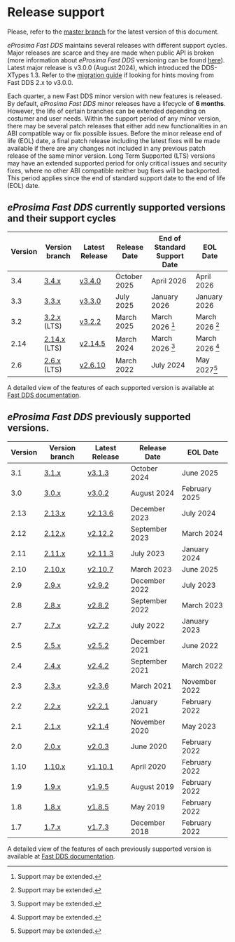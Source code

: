 # Release support

Please, refer to the [master branch](https://github.com/eProsima/Fast-DDS/blob/master/RELEASE_SUPPORT.md) for the latest version of this document.

*eProsima Fast DDS* maintains several releases with different support cycles.
Major releases are scarce and they are made when public API is broken (more information about *eProsima Fast DDS* versioning can be found [here](https://github.com/eProsima/Fast-DDS/blob/master/VERSIONING.md)).
Latest major release is v3.0.0 (August 2024), which introduced the DDS-XTypes 1.3.
Refer to the [migration guide](https://github.com/eProsima/Fast-DDS/blob/master/UPGRADING.md) if looking for hints moving from Fast DDS 2.x to v3.0.0.

Each quarter, a new Fast DDS minor version with new features is released.
By default, *eProsima Fast DDS* minor releases have a lifecycle of **6 months**.
However, the life of certain branches can be extended depending on costumer and user needs.
Within the support period of any minor version, there may be several patch releases that either add new functionalities in an ABI compatible way or fix possible issues.
Before the minor release end of life (EOL) date, a final patch release including the latest fixes will be made available if there are any changes not included in any previous patch release of the same minor version.
Long Term Supported (LTS) versions may have an extended supported period for only critical issues and security fixes, where no other ABI compatible neither bug fixes will be backported.
This period applies since the end of standard support date to the end of life (EOL) date.

## *eProsima Fast DDS* currently supported versions and their support cycles

|Version|Version branch|Latest Release|Release Date|End of Standard Support Date|EOL Date|
|-------|--------------|--------------|------------|----------------------------|--------|
|3.4|[3.4.x](https://github.com/eProsima/Fast-DDS/tree/3.3.x)|[v3.4.0](https://github.com/eProsima/Fast-DDS/releases/tag/v3.3.0)|October 2025|April 2026|April 2026|
|3.3|[3.3.x](https://github.com/eProsima/Fast-DDS/tree/3.3.x)|[v3.3.0](https://github.com/eProsima/Fast-DDS/releases/tag/v3.3.0)|July 2025|January 2026|January 2026|
|3.2|[3.2.x](https://github.com/eProsima/Fast-DDS/tree/3.2.x) (LTS)|[v3.2.2](https://github.com/eProsima/Fast-DDS/releases/tag/v3.2.2)|March 2025|March 2026 [^*]|March 2026 [^*]|
|2.14|[2.14.x](https://github.com/eProsima/Fast-DDS/tree/2.14.x) (LTS)|[v2.14.5](https://github.com/eProsima/Fast-DDS/releases/tag/v2.14.5)|March 2024|March 2026 [^*]|March 2026 [^*]|
|2.6|[2.6.x](https://github.com/eProsima/Fast-DDS/tree/2.6.x) (LTS)|[v2.6.10](https://github.com/eProsima/Fast-DDS/releases/tag/v2.6.10)|March 2022|July 2024|May 2027[^*]|

[^*]: Support may be extended.

A detailed view of the features of each supported version is available at [Fast DDS documentation](https://fast-dds.docs.eprosima.com/en/latest/notes/previous_versions/supported_versions.html).

## *eProsima Fast DDS* previously supported versions.

|Version|Version branch|Latest Release|Release Date|EOL Date|
|-------|--------------|--------------|------------|--------|
|3.1|[3.1.x](https://github.com/eProsima/Fast-DDS/tree/3.1.x)|[v3.1.3](https://github.com/eProsima/Fast-DDS/releases/tag/v3.1.3)|October 2024|June 2025|
|3.0|[3.0.x](https://github.com/eProsima/Fast-DDS/tree/3.0.x)|[v3.0.2](https://github.com/eProsima/Fast-DDS/releases/tag/v3.0.2)|August 2024|February 2025|
|2.13|[2.13.x](https://github.com/eProsima/Fast-DDS/tree/2.13.x)|[v2.13.6](https://github.com/eProsima/Fast-DDS/releases/tag/v2.13.6)|December 2023|July 2024|
|2.12|[2.12.x](https://github.com/eProsima/Fast-DDS/tree/2.12.x)|[v2.12.2](https://github.com/eProsima/Fast-DDS/releases/tag/v2.12.2)|September 2023|March 2024|
|2.11|[2.11.x](https://github.com/eProsima/Fast-DDS/tree/2.11.x)|[v2.11.3](https://github.com/eProsima/Fast-DDS/releases/tag/v2.11.3)|July 2023|January 2024|
|2.10|[2.10.x](https://github.com/eProsima/Fast-DDS/tree/2.10.x)|[v2.10.7](https://github.com/eProsima/Fast-DDS/releases/tag/v2.10.7)|March 2023|June 2025|
|2.9|[2.9.x](https://github.com/eProsima/Fast-DDS/tree/2.9.x)|[v2.9.2](https://github.com/eProsima/Fast-DDS/releases/tag/v2.9.2)|December 2022|July 2023|
|2.8|[2.8.x](https://github.com/eProsima/Fast-DDS/tree/2.8.x)|[v2.8.2](https://github.com/eProsima/Fast-DDS/releases/tag/v2.8.2)|September 2022|March 2023|
|2.7|[2.7.x](https://github.com/eProsima/Fast-DDS/tree/2.7.x)|[v2.7.2](https://github.com/eProsima/Fast-DDS/releases/tag/v2.7.2)|July 2022|January 2023|
|2.5|[2.5.x](https://github.com/eProsima/Fast-DDS/tree/2.5.x)|[v2.5.2](https://github.com/eProsima/Fast-DDS/releases/tag/v2.5.2)|December 2021|June 2022|
|2.4|[2.4.x](https://github.com/eProsima/Fast-DDS/tree/2.4.x)|[v2.4.2](https://github.com/eProsima/Fast-DDS/releases/tag/v2.4.2)|September 2021|March 2022|
|2.3|[2.3.x](https://github.com/eProsima/Fast-DDS/tree/2.3.x)|[v2.3.6](https://github.com/eProsima/Fast-DDS/releases/tag/v2.3.6)|March 2021|November 2022|
|2.2|[2.2.x](https://github.com/eProsima/Fast-DDS/tree/2.2.x)|[v2.2.1](https://github.com/eProsima/Fast-DDS/releases/tag/v2.2.1)|January 2021|February 2022|
|2.1|[2.1.x](https://github.com/eProsima/Fast-DDS/tree/2.1.x)|[v2.1.4](https://github.com/eProsima/Fast-DDS/releases/tag/v2.1.4)|November 2020|May 2023|
|2.0|[2.0.x](https://github.com/eProsima/Fast-DDS/tree/2.0.x)|[v2.0.3](https://github.com/eProsima/Fast-DDS/releases/tag/v2.0.3)|June 2020|February 2022|
|1.10|[1.10.x](https://github.com/eProsima/Fast-DDS/tree/1.10.x)|[v1.10.1](https://github.com/eProsima/Fast-DDS/releases/tag/v1.10.1)|April 2020|February 2022|
|1.9|[1.9.x](https://github.com/eProsima/Fast-DDS/tree/1.9.x)|[v1.9.5](https://github.com/eProsima/Fast-DDS/releases/tag/v1.9.5)|August 2019|February 2022|
|1.8|[1.8.x](https://github.com/eProsima/Fast-DDS/tree/1.8.x)|[v1.8.5](https://github.com/eProsima/Fast-DDS/releases/tag/v1.8.5)|May 2019|February 2022|
|1.7|[1.7.x](https://github.com/eProsima/Fast-DDS/tree/1.7.x)|[v1.7.3](https://github.com/eProsima/Fast-DDS/releases/tag/v1.7.3)|December 2018|February 2022|

A detailed view of the features of each previously supported version is available at [Fast DDS documentation](https://fast-dds.docs.eprosima.com/en/latest/notes/previous_versions/previous_versions.html).
